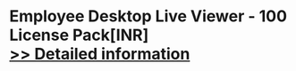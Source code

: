 # Employee Desktop Live Viewer - 100 License Pack[INR]<br />[>> Detailed information](https://secure.element5.com/esales/product.html?productid=300384863&affiliateid=200057808)
